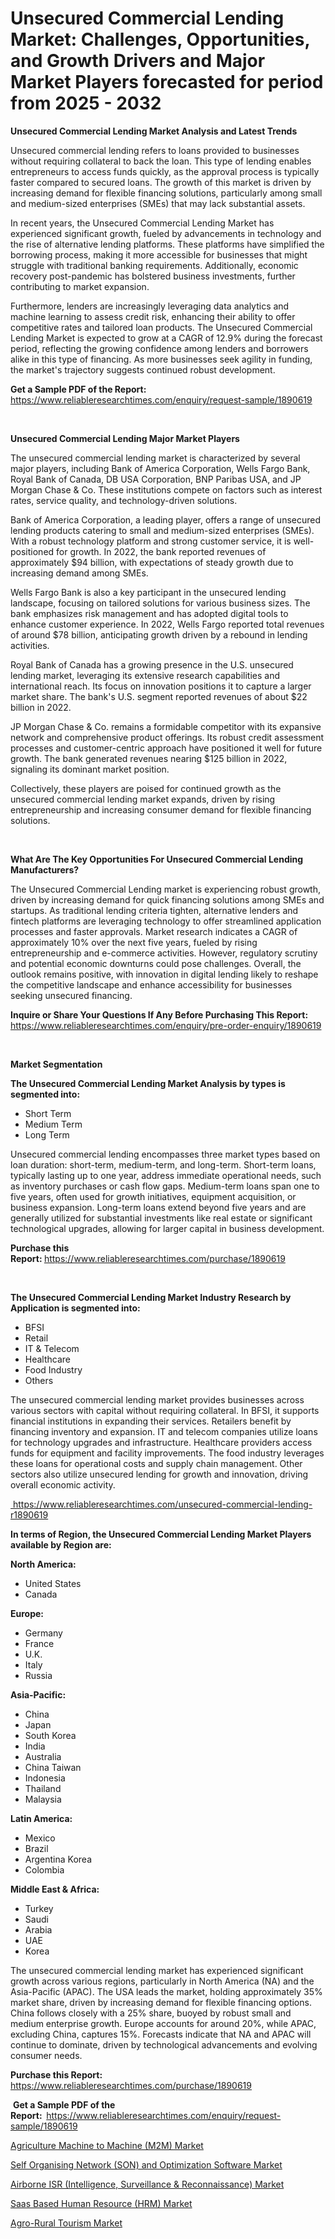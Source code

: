 <p><h1>Unsecured Commercial Lending Market: Challenges, Opportunities, and Growth Drivers and Major Market Players forecasted for period from 2025 - 2032</h1></p><p><strong>Unsecured Commercial Lending Market Analysis and Latest Trends</strong></p>
<p><p>Unsecured commercial lending refers to loans provided to businesses without requiring collateral to back the loan. This type of lending enables entrepreneurs to access funds quickly, as the approval process is typically faster compared to secured loans. The growth of this market is driven by increasing demand for flexible financing solutions, particularly among small and medium-sized enterprises (SMEs) that may lack substantial assets.</p><p>In recent years, the Unsecured Commercial Lending Market has experienced significant growth, fueled by advancements in technology and the rise of alternative lending platforms. These platforms have simplified the borrowing process, making it more accessible for businesses that might struggle with traditional banking requirements. Additionally, economic recovery post-pandemic has bolstered business investments, further contributing to market expansion.</p><p>Furthermore, lenders are increasingly leveraging data analytics and machine learning to assess credit risk, enhancing their ability to offer competitive rates and tailored loan products. The Unsecured Commercial Lending Market is expected to grow at a CAGR of 12.9% during the forecast period, reflecting the growing confidence among lenders and borrowers alike in this type of financing. As more businesses seek agility in funding, the market's trajectory suggests continued robust development.</p></p>
<p><strong>Get a Sample PDF of the Report:&nbsp;</strong> <a href="https://www.reliableresearchtimes.com/enquiry/request-sample/1890619?utm_campaign=2748&utm_medium=2&utm_source=Github&utm_content=ia&utm_term=11032025&utm_id=unsecured-commercial-lending">https://www.reliableresearchtimes.com/enquiry/request-sample/1890619</a></p>
<p>&nbsp;</p>
<p><strong>Unsecured Commercial Lending Major Market Players</strong></p>
<p><p>The unsecured commercial lending market is characterized by several major players, including Bank of America Corporation, Wells Fargo Bank, Royal Bank of Canada, DB USA Corporation, BNP Paribas USA, and JP Morgan Chase & Co. These institutions compete on factors such as interest rates, service quality, and technology-driven solutions.</p><p>Bank of America Corporation, a leading player, offers a range of unsecured lending products catering to small and medium-sized enterprises (SMEs). With a robust technology platform and strong customer service, it is well-positioned for growth. In 2022, the bank reported revenues of approximately $94 billion, with expectations of steady growth due to increasing demand among SMEs.</p><p>Wells Fargo Bank is also a key participant in the unsecured lending landscape, focusing on tailored solutions for various business sizes. The bank emphasizes risk management and has adopted digital tools to enhance customer experience. In 2022, Wells Fargo reported total revenues of around $78 billion, anticipating growth driven by a rebound in lending activities.</p><p>Royal Bank of Canada has a growing presence in the U.S. unsecured lending market, leveraging its extensive research capabilities and international reach. Its focus on innovation positions it to capture a larger market share. The bank's U.S. segment reported revenues of about $22 billion in 2022.</p><p>JP Morgan Chase & Co. remains a formidable competitor with its expansive network and comprehensive product offerings. Its robust credit assessment processes and customer-centric approach have positioned it well for future growth. The bank generated revenues nearing $125 billion in 2022, signaling its dominant market position.</p><p>Collectively, these players are poised for continued growth as the unsecured commercial lending market expands, driven by rising entrepreneurship and increasing consumer demand for flexible financing solutions.</p></p>
<p>&nbsp;</p>
<p><strong>What Are The Key Opportunities For Unsecured Commercial Lending Manufacturers?</strong></p>
<p><p>The Unsecured Commercial Lending market is experiencing robust growth, driven by increasing demand for quick financing solutions among SMEs and startups. As traditional lending criteria tighten, alternative lenders and fintech platforms are leveraging technology to offer streamlined application processes and faster approvals. Market research indicates a CAGR of approximately 10% over the next five years, fueled by rising entrepreneurship and e-commerce activities. However, regulatory scrutiny and potential economic downturns could pose challenges. Overall, the outlook remains positive, with innovation in digital lending likely to reshape the competitive landscape and enhance accessibility for businesses seeking unsecured financing.</p></p>
<p><strong>Inquire or Share Your Questions If Any Before Purchasing This Report:</strong> <a href="https://www.reliableresearchtimes.com/enquiry/pre-order-enquiry/1890619?utm_campaign=2748&utm_medium=2&utm_source=Github&utm_content=ia&utm_term=11032025&utm_id=unsecured-commercial-lending">https://www.reliableresearchtimes.com/enquiry/pre-order-enquiry/1890619</a></p>
<p>&nbsp;</p>
<p><strong>Market Segmentation</strong></p>
<p><strong>The Unsecured Commercial Lending Market Analysis by types is segmented into:</strong></p>
<p><ul><li>Short Term</li><li>Medium Term</li><li>Long Term</li></ul></p>
<p><p>Unsecured commercial lending encompasses three market types based on loan duration: short-term, medium-term, and long-term. Short-term loans, typically lasting up to one year, address immediate operational needs, such as inventory purchases or cash flow gaps. Medium-term loans span one to five years, often used for growth initiatives, equipment acquisition, or business expansion. Long-term loans extend beyond five years and are generally utilized for substantial investments like real estate or significant technological upgrades, allowing for larger capital in business development.</p></p>
<p><strong>Purchase this Report:&nbsp;</strong><a href="https://www.reliableresearchtimes.com/purchase/1890619?utm_campaign=2748&utm_medium=2&utm_source=Github&utm_content=ia&utm_term=11032025&utm_id=unsecured-commercial-lending">https://www.reliableresearchtimes.com/purchase/1890619</a></p>
<p>&nbsp;</p>
<p><strong>The Unsecured Commercial Lending Market Industry Research by Application is segmented into:</strong></p>
<p><ul><li>BFSI</li><li>Retail</li><li>IT & Telecom</li><li>Healthcare</li><li>Food Industry</li><li>Others</li></ul></p>
<p><p>The unsecured commercial lending market provides businesses across various sectors with capital without requiring collateral. In BFSI, it supports financial institutions in expanding their services. Retailers benefit by financing inventory and expansion. IT and telecom companies utilize loans for technology upgrades and infrastructure. Healthcare providers access funds for equipment and facility improvements. The food industry leverages these loans for operational costs and supply chain management. Other sectors also utilize unsecured lending for growth and innovation, driving overall economic activity.</p></p>
<p><a href="https://www.reliableresearchtimes.com/unsecured-commercial-lending-r1890619?utm_campaign=2748&utm_medium=2&utm_source=Github&utm_content=ia&utm_term=11032025&utm_id=unsecured-commercial-lending">&nbsp;https://www.reliableresearchtimes.com/unsecured-commercial-lending-r1890619</a></p>
<p><strong>In terms of Region, the Unsecured Commercial Lending Market Players available by Region are:</strong></p>
<p>
    <p> <strong> North America: </strong>
        <ul>
            <li>United States</li>
            <li>Canada</li>
        </ul>
        </p> 
    <p> <strong> Europe: </strong>
        <ul>
            <li>Germany</li>
            <li>France</li>
            <li>U.K.</li>
            <li>Italy</li>
            <li>Russia</li>
        </ul>
        </p> 
    <p> <strong> Asia-Pacific: </strong>
        <ul>
            <li>China</li>
            <li>Japan</li>
            <li>South Korea</li>
            <li>India</li>
            <li>Australia</li>
            <li>China Taiwan</li>
            <li>Indonesia</li>
            <li>Thailand</li>
            <li>Malaysia</li>
        </ul>
        </p> 
    <p> <strong> Latin America: </strong>
        <ul>
            <li>Mexico</li>
            <li>Brazil</li>
            <li>Argentina Korea</li>
            <li>Colombia</li>
        </ul>
        </p> 
    <p> <strong> Middle East & Africa: </strong>
        <ul>
            <li>Turkey</li>
            <li>Saudi</li>
            <li>Arabia</li>
            <li>UAE</li>
            <li>Korea</li>
        </ul>
    </p>
    </p>
<p><p>The unsecured commercial lending market has experienced significant growth across various regions, particularly in North America (NA) and the Asia-Pacific (APAC). The USA leads the market, holding approximately 35% market share, driven by increasing demand for flexible financing options. China follows closely with a 25% share, buoyed by robust small and medium enterprise growth. Europe accounts for around 20%, while APAC, excluding China, captures 15%. Forecasts indicate that NA and APAC will continue to dominate, driven by technological advancements and evolving consumer needs.</p></p>
<p><strong>Purchase this Report: </strong><a href="https://www.reliableresearchtimes.com/purchase/1890619?utm_campaign=2748&utm_medium=2&utm_source=Github&utm_content=ia&utm_term=11032025&utm_id=unsecured-commercial-lending">https://www.reliableresearchtimes.com/purchase/1890619</a></p>
<p>&nbsp;<strong>Get a Sample PDF of the Report:&nbsp;&nbsp;</strong><a href="https://www.reliableresearchtimes.com/enquiry/request-sample/1890619?utm_campaign=2748&utm_medium=2&utm_source=Github&utm_content=ia&utm_term=11032025&utm_id=unsecured-commercial-lending">https://www.reliableresearchtimes.com/enquiry/request-sample/1890619</a></p>
<p><strong></strong></p>
<p><p><a href="https://github.com/penglatilles/Market-Research-Report-List-1/blob/main/agriculture-machine-to-machine-m2m-market.md?utm_campaign=2748&utm_medium=2&utm_source=Github&utm_content=ia&utm_term=11032025&utm_id=unsecured-commercial-lending">Agriculture Machine to Machine (M2M) Market</a></p><p><a href="https://github.com/lalolatiot/Market-Research-Report-List-1/blob/main/self-organising-network-son-and-optimization-software-market.md?utm_campaign=2748&utm_medium=2&utm_source=Github&utm_content=ia&utm_term=11032025&utm_id=unsecured-commercial-lending">Self Organising Network (SON) and Optimization Software Market</a></p><p><a href="https://github.com/saaindosya/Market-Research-Report-List-1/blob/main/airborne-isr-intelligence-surveillance-reconnaissance-market.md?utm_campaign=2748&utm_medium=2&utm_source=Github&utm_content=ia&utm_term=11032025&utm_id=unsecured-commercial-lending">Airborne ISR (Intelligence, Surveillance & Reconnaissance) Market</a></p><p><a href="https://github.com/zurubting/Market-Research-Report-List-1/blob/main/saas-based-human-resource-hrm-market.md?utm_campaign=2748&utm_medium=2&utm_source=Github&utm_content=ia&utm_term=11032025&utm_id=unsecured-commercial-lending">Saas Based Human Resource (HRM) Market</a></p><p><a href="https://github.com/ternainglin/Market-Research-Report-List-1/blob/main/agro-rural-tourism-market.md?utm_campaign=2748&utm_medium=2&utm_source=Github&utm_content=ia&utm_term=11032025&utm_id=unsecured-commercial-lending">Agro-Rural Tourism Market</a></p></p>
